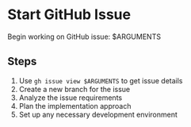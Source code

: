 # Start GitHub Issue

Begin working on GitHub issue: $ARGUMENTS

## Steps
1. Use `gh issue view $ARGUMENTS` to get issue details
2. Create a new branch for the issue
3. Analyze the issue requirements
4. Plan the implementation approach
5. Set up any necessary development environment